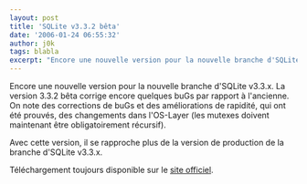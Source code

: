```yaml
---
layout: post
title: 'SQLite v3.3.2 bêta'
date: '2006-01-24 06:55:32'
author: j0k
tags: blabla
excerpt: "Encore une nouvelle version pour la nouvelle branche d'SQLite v3.3.x.   La version 3.3.2 bêta corrige encore quelques buGs par rapport à l'ancienne. On note des corrections de buGs et des améliorations de rapidité, qui ont été prouvés, des changements dans l'OS-Layer (les mutexes doivent maintenant être obligatoirement récursif).  \n  \nAvec cette version,      …"
---
```


Encore une nouvelle version pour la nouvelle branche d'SQLite v3.3.x.   La version 3.3.2 bêta corrige encore quelques buGs par rapport à l'ancienne. On note des corrections de buGs et des améliorations de rapidité, qui ont été prouvés, des changements dans l'OS-Layer (les mutexes doivent maintenant être obligatoirement récursif).

Avec cette version, il se rapproche plus de la version de production de la branche d'SQLite v3.3.x.

Téléchargement toujours disponible sur le [site officiel](http://www.sqlite.org/download.html).
